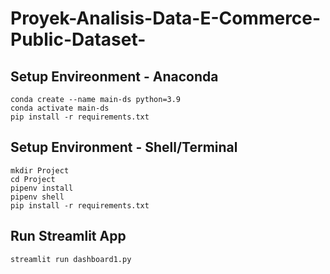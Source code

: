 # Proyek-Analisis-Data-E-Commerce-Public-Dataset-

## Setup Envireonment - Anaconda
```
conda create --name main-ds python=3.9
conda activate main-ds
pip install -r requirements.txt
```

## Setup Environment - Shell/Terminal
```
mkdir Project
cd Project
pipenv install
pipenv shell
pip install -r requirements.txt
```

## Run Streamlit App
```
streamlit run dashboard1.py
```

